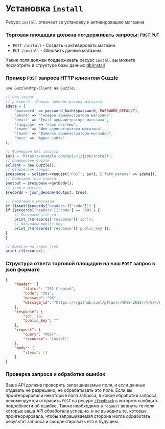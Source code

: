 # Установка `install`
Ресурс `install` отвечает за установку и активировацию магазина
 
### Торговая площадка должна потдерживать запросы: `POST` `PUT`
- `POST /install` - Создать и активировать магазин
- `PUT /install` - Обновить данные магазина
 
Какие поля должен поддерживать ресурс `install` вы можете посмотреть в структуре базы данных [db/install](https://github.com/pllano/db.json/blob/master/db/install.md)
 
### Пример `POST` запроса HTTP клиентом Guzzle
``` php
use GuzzleHttp\Client as Guzzle;
 
// Наш запрос
// password - Пароль администратора магазина
$data = [
    'password' => password_hash($password, PASSWORD_DEFAULT),
    'phone' => "Телефон администратора магазина",
    'email' => "Email администратора магазина",
    'language' => "язык системы",
    'iname' => "Имя администратора магазина",
    'fname' => "Фамилия администратора магазина",
    'host' => "Адрес сайта"
];

// Формируем URL запроса
$uri = 'https://example.com/api/v1/json/install';
// Подключаем Guzzle
$client = new Guzzle();
// Отправляем запрос
$response = $client->request('POST', $uri, ['form_params' => $data]);
// Получаем тело ответа
$output = $response->getBody();
// json в массив
$records = json_decode($output, true);

// Работаем с массивом
if (isset($records['headers']['code'])) {
if ($records['headers']['code'] == '201') {
    // Получаем site_id
    print_r($records['response']['id']);
    // Получаем public_key
    print_r($records['response']['public_key']);
}
}
```
``` php
// Вывести на экран json
print_r($records);
```
### Структура ответа торговой площадки на наш `POST` запрос в json формате
```json
{
    "header": {
        "status": "201 Created",
        "code": "201",
        "message": "OK",
        "message_id": "https:\/\/github.com\/pllano\/APIS-2018\/tree\/master\/http-codes\/201.md"
    },
    "response": {
        "id": 10,
        "public_key": ""
    },
    "request": {
        "query": "POST",
        "resource": "install"
    },
    "body": {
        "items": []
    }
}
```
### Проверка запроса и обработка ошибок
Ваша API должна проверять запрашиваемые поля, и если данные отдавать не разрешено, не обрабатывать это поле. Если вы проигнорировали некоторые поля запроса, в конце обработки запроса, рекомендуется отправить `POST` на ресурс [`/feedback`](https://github.com/pllano/APIS-2018/blob/master/resource/feedback.md) в котором сообщить подробности об ошибке. Также необходимо в `request` вернуть те поля которые ваша API обработала успешно, и не выводить те, которые проигнорировала, чтобы запрашиваемая сторона могла обработать результат запроса и скорректировать его в будущем.

